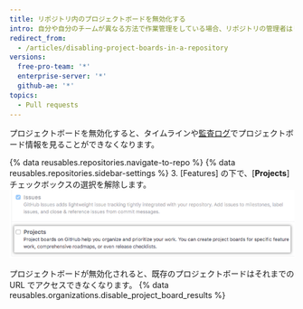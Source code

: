 ```yaml
---
title: リポジトリ内のプロジェクトボードを無効化する
intro: 自分や自分のチームが異なる方法で作業管理をしている場合、リポジトリの管理者はリポジトリのプロジェクトボードをオフにできます。
redirect_from:
  - /articles/disabling-project-boards-in-a-repository
versions:
  free-pro-team: '*'
  enterprise-server: '*'
  github-ae: '*'
topics:
  - Pull requests
---
```


プロジェクトボードを無効化すると、タイムラインや[監査ログ](/articles/reviewing-your-security-log/)でプロジェクトボード情報を見ることができなくなります。

{% data reusables.repositories.navigate-to-repo %}
{% data reusables.repositories.sidebar-settings %}
3. [Features] の下で、[**Projects**] チェックボックスの選択を解除します。 ![[Projects] チェックボックスの選択を解除する](/assets/images/help/projects/disable-projects-checkbox.png)

プロジェクトボードが無効化されると、既存のプロジェクトボードはそれまでの URL でアクセスできなくなります。 {% data reusables.organizations.disable_project_board_results %}

